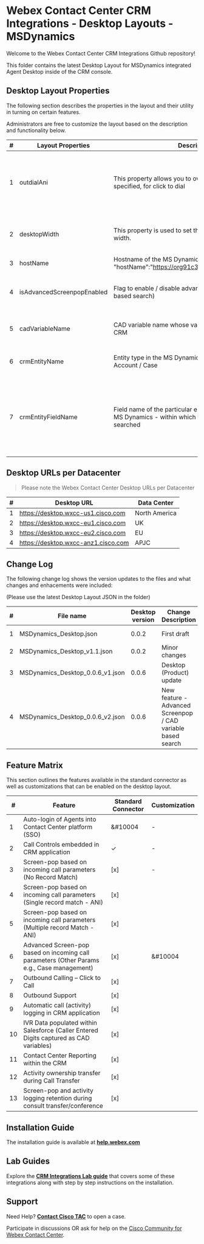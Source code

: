 # Webex Contact Center CRM Integrations - Desktop Layouts - MSDynamics

Welcome to the Webex Contact Center CRM Integrations Github repository!

This folder contains the latest Desktop Layout for MSDynamics integrated Agent Desktop inside of the CRM console.

## Desktop Layout Properties

The following section describes the properties in the layout and their utility in turning on certain features.

Administrators are free to customize the layout based on the description and functionality below.

| #   | Layout Properties          | Description                                                                                                      | Functionality                                                                                                                                                                                                                           |
| --- | -------------------------- | ---------------------------------------------------------------------------------------------------------------- | --------------------------------------------------------------------------------------------------------------------------------------------------------------------------------------------------------------------------------------- |
| 1   | outdialAni                 | This property allows you to override the Outdial ANI specified, for click to dial                                | Optional field. The default Outdial ANI set on the tenant or Agent Profile will be used.                                                                                                                                                |
| 2   | desktopWidth               | This property is used to set the desktop connector width.                                                        | Optional field. Default desktop width will be considered.                                                                                                                                                                               |
| 3   | hostName                   | Hostname of the MS Dynamics Instance (Example : "hostName":"https://org91c3bc64.crm.dynamics.com/")              | Mandatory field.                                                                                                                                                                                                                        |
| 4   | isAdvancedScreenpopEnabled | Flag to enable / disable advanced search (CAD variable based search)                                             | Mandatory field. The value should be either true or false.                                                                                                                                                                              |
| 5   | cadVariableName            | CAD variable name whose value is to be searched in the CRM                                                       | Mandatory field for advanced search.                                                                                                                                                                                                    |
| 6   | crmEntityName              | Entity type in the MS Dynamics. Example - Contact / Account / Case                                               | Mandatory field for advanced search.                                                                                                                                                                                                    |
| 7   | crmEntityFieldName         | Field name of the particular entity (crmEntityName) in MS Dynamics - within which the records are to be searched | Mandatory field for advanced search. Check [this](https://golive.anywhere365.io/platform_elements/webagent_for_dynamics365/scenarios/webagent_for_dynamcis365_cif_actions.html) for all the entity types and its associated field names |

## Desktop URLs per Datacenter

> Please note the Webex Contact Center Desktop URLs per Datacenter

| #   | Desktop URL                         | Data Center   |
| --- | ----------------------------------- | ------------- |
| 1   | https://desktop.wxcc-us1.cisco.com  | North America |
| 2   | https://desktop.wxcc-eu1.cisco.com  | UK            |
| 3   | https://desktop.wxcc-eu2.cisco.com  | EU            |
| 4   | https://desktop.wxcc-anz1.cisco.com | APJC          |

## Change Log

The following change log shows the version updates to the files and what changes and enhacements were included:

(Please use the latest Desktop Layout JSON in the folder)

| #   | File name                        | Desktop version | Change Description                                           | Change Date |
| --- | -------------------------------- | --------------- | ------------------------------------------------------------ | ----------- |
| 1   | MSDynamics_Desktop.json          | 0.0.2           | First draft                                                  | June 2021   |
| 2   | MSDynamics_Desktop_v1.1.json     | 0.0.2           | Minor changes                                                | August 2021 |
| 3   | MSDynamics_Desktop_0.0.6_v1.json | 0.0.6           | Desktop (Product) update                                     | April 2022  |
| 4   | MSDynamics_Desktop_0.0.6_v2.json | 0.0.6           | New feature - Advanced Screenpop / CAD variable based search | June 2022   |

## Feature Matrix

This section outlines the features available in the standard connector as well as customizations that can be enabled on the desktop layout.

| #   | Feature​                                                                                    | Standard Connector | Customization |
| --- | ------------------------------------------------------------------------------------------- | ------------------ | ------------- |
| 1   | Auto-login of Agents into Contact Center platform (SSO)​                                    | &#10004            | -             |
| 2   | Call Controls embedded in CRM application                                                   | &check;            | -             |
| 3   | Screen-pop based on incoming call parameters (No Record Match)                              | [x]                | -             |
| 4   | Screen-pop based on incoming call parameters (Single record match - ANI)​                   | [x]                |
| 5   | Screen-pop based on incoming call parameters (Multiple record Match - ANI)​                 | [x]                |
| 6   | Advanced Screen-pop based on incoming call parameters (Other Params e.g., Case management)​ | [x]                | &#10004       |
| 7   | Outbound Calling – Click to Call​                                                           | [x]                |
| 8   | Outbound Support                                                                            | [x]                |
| 9   | Automatic call (activity) logging in CRM application                                        | [x]                |
| 10  | IVR Data populated within Salesforce (Caller Entered Digits captured as CAD variables)​     | [x]                |
| 11  | Contact Center Reporting within the CRM​                                                    | [x]                |
| 12  | Activity ownership transfer during Call Transfer​                                           | [x]                |
| 13  | Screen-pop and activity logging retention during consult transfer/conference​               | [x]                |

## Installation Guide

The installation guide is available at **[help.webex.com](https://help.webex.com/en-us/article/aw26j2/Integrate-Webex-Contact-Center-with-Microsoft-Dynamics-365)**

## Lab Guides

Explore the **[CRM Integrations Lab guide](https://wxcctechsummit.github.io/wxcclabguides/TechSummitRoW_2021/CRM.html)** that covers some of these integrations along with step by step instructions on the installation.

## Support

Need Help? **[Contact Cisco TAC](https://cisco.com/go/tac)** to open a case.

Participate in discussions OR ask for help on the [Cisco Community for Webex Contact Center](https://community.cisco.com/t5/contact-center/bd-p/5926-discussions-contact-center).

